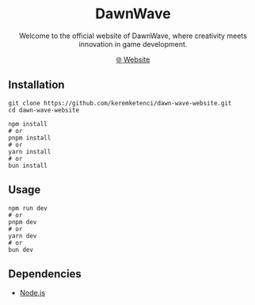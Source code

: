 <h1 align="center">DawnWave</h1>
<p align="center">Welcome to the official website of DawnWave, where creativity meets innovation in game development.</p>

<p align="center">
  <a href="https://www.dawnwave.com.tr" title="Visit DawnWave">🌐 Website</a>
</p>

## Installation
```
git clone https://github.com/keremketenci/dawn-wave-website.git
cd dawn-wave-website

npm install
# or
pnpm install
# or
yarn install
# or
bun install
```
## Usage
```
npm run dev
# or
pnpm dev
# or
yarn dev
# or
bun dev
```

## Dependencies
- [Node.js](https://nodejs.org/en/download/package-manager)
